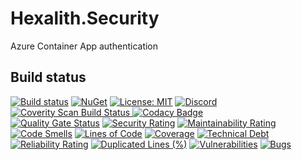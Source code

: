 # Hexalith.Security
Azure Container App authentication

## Build status

[![Build status](https://github.com/Hexalith/Hexalith.Security/actions/workflows/hexalith_build.yml/badge.svg)](https://github.com/Hexalith/Hexalith.Security/actions)
[![NuGet](https://img.shields.io/nuget/v/Hexalith.Security.Server.svg)](https://www.nuget.org/packages/Hexalith.Security.Server)
[![License: MIT](https://img.shields.io/github/license/hexalith/hexalith.Security)](https://github.com/hexalith/hexalith.Security/blob/main/LICENSE)
[![Discord](https://img.shields.io/discord/1063152441819942922?label=Discord&logo=discord&logoColor=white&color=d82679)](https://discordapp.com/channels/1102166958918610994/1102166958918610997)
<br/>
<a href="https://scan.coverity.com/projects/hexalith-hexalith-Security">
  <img alt="Coverity Scan Build Status"
       src="https://scan.coverity.com/projects/30308/badge.svg"/>
</a>
[![Codacy Badge](https://app.codacy.com/project/badge/Grade/9f3644b4447a401189fcbd10738dd964)](https://app.codacy.com/gh/Hexalith/Hexalith.Security/dashboard?utm_source=gh&utm_medium=referral&utm_content=&utm_campaign=Badge_grade)
<br/>
[![Quality Gate Status](https://sonarcloud.io/api/project_badges/measure?project=Hexalith_Hexalith.Security&metric=alert_status)](https://sonarcloud.io/summary/new_code?id=Hexalith_Hexalith.Security)
[![Security Rating](https://sonarcloud.io/api/project_badges/measure?project=Hexalith_Hexalith.Security&metric=security_rating)](https://sonarcloud.io/summary/new_code?id=Hexalith_Hexalith.Security)
[![Maintainability Rating](https://sonarcloud.io/api/project_badges/measure?project=Hexalith_Hexalith.Security&metric=sqale_rating)](https://sonarcloud.io/summary/new_code?id=Hexalith_Hexalith.Security)
[![Code Smells](https://sonarcloud.io/api/project_badges/measure?project=Hexalith_Hexalith.Security&metric=code_smells)](https://sonarcloud.io/summary/new_code?id=Hexalith_Hexalith.Security)
[![Lines of Code](https://sonarcloud.io/api/project_badges/measure?project=Hexalith_Hexalith.Security&metric=ncloc)](https://sonarcloud.io/summary/new_code?id=Hexalith_Hexalith.Security)
[![Coverage](https://sonarcloud.io/api/project_badges/measure?project=Hexalith_Hexalith.Security&metric=coverage)](https://sonarcloud.io/summary/new_code?id=Hexalith_Hexalith.Security)
[![Technical Debt](https://sonarcloud.io/api/project_badges/measure?project=Hexalith_Hexalith.Security&metric=sqale_index)](https://sonarcloud.io/summary/new_code?id=Hexalith_Hexalith.Security)
[![Reliability Rating](https://sonarcloud.io/api/project_badges/measure?project=Hexalith_Hexalith.Security&metric=reliability_rating)](https://sonarcloud.io/summary/new_code?id=Hexalith_Hexalith.Security)
[![Duplicated Lines (%)](https://sonarcloud.io/api/project_badges/measure?project=Hexalith_Hexalith.Security&metric=duplicated_lines_density)](https://sonarcloud.io/summary/new_code?id=Hexalith_Hexalith.Security)
[![Vulnerabilities](https://sonarcloud.io/api/project_badges/measure?project=Hexalith_Hexalith.Security&metric=vulnerabilities)](https://sonarcloud.io/summary/new_code?id=Hexalith_Hexalith.Security)
[![Bugs](https://sonarcloud.io/api/project_badges/measure?project=Hexalith_Hexalith.Security&metric=bugs)](https://sonarcloud.io/summary/new_code?id=Hexalith_Hexalith.Security)

